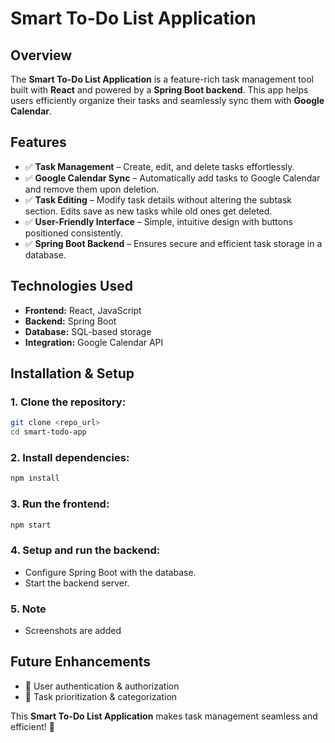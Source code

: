 # Smart To-Do List Application

## Overview
The **Smart To-Do List Application** is a feature-rich task management tool built with **React** and powered by a **Spring Boot backend**. This app helps users efficiently organize their tasks and seamlessly sync them with **Google Calendar**.

## Features
- ✅ **Task Management** – Create, edit, and delete tasks effortlessly.
- ✅ **Google Calendar Sync** – Automatically add tasks to Google Calendar and remove them upon deletion.
- ✅ **Task Editing** – Modify task details without altering the subtask section. Edits save as new tasks while old ones get deleted.
- ✅ **User-Friendly Interface** – Simple, intuitive design with buttons positioned consistently.
- ✅ **Spring Boot Backend** – Ensures secure and efficient task storage in a database.

## Technologies Used
- **Frontend:** React, JavaScript
- **Backend:** Spring Boot
- **Database:** SQL-based storage
- **Integration:** Google Calendar API

## Installation & Setup
### 1. Clone the repository:
```bash
git clone <repo_url>
cd smart-todo-app
```
### 2. Install dependencies:
```bash
npm install
```
### 3. Run the frontend:
```bash
npm start
```
### 4. Setup and run the backend:
- Configure Spring Boot with the database.
- Start the backend server.

### 5. Note
- Screenshots are added

## Future Enhancements
- 🔹 User authentication & authorization
- 🔹 Task prioritization & categorization


This **Smart To-Do List Application** makes task management seamless and efficient! 🚀
